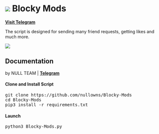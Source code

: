 # ![](https://imgur.com/a/ACMphXz) Blocky Mods

[**Visit Telegram**](https://t.me/nullowns)<br>

The script is designed for sending many friend requests, getting likes and much more.

![](https://imgur.com/a/pOJymMn)

## Documentation

by NULL TEAM | [**Telegram**](https://t.me/nullowns)<br>

#### Clone and Install Script

<pre>
git clone https://github.com/nullowns/Blocky-Mods
cd Blocky-Mods
pip3 install -r requirements.txt
</pre>

#### Launch

<pre>
python3 Blocky-Mods.py
</pre>
